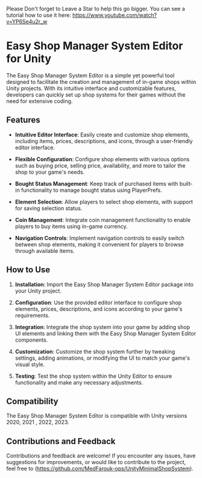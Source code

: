 Please Don't forget to Leave a Star to help this go bigger. 
You can see a tutorial how to use it here:
https://www.youtube.com/watch?v=YP6Se4u2r_w


# Easy Shop Manager System Editor for Unity

The Easy Shop Manager System Editor is a simple yet powerful tool designed to facilitate the creation and management of in-game shops within Unity projects. With its intuitive interface and customizable features, developers can quickly set up shop systems for their games without the need for extensive coding.

## Features

- **Intuitive Editor Interface**: Easily create and customize shop elements, including items, prices, descriptions, and icons, through a user-friendly editor interface.
  
- **Flexible Configuration**: Configure shop elements with various options such as buying price, selling price, availability, and more to tailor the shop to your game's needs.
  
- **Bought Status Management**: Keep track of purchased items with built-in functionality to manage bought status using PlayerPrefs.
  
- **Element Selection**: Allow players to select shop elements, with support for saving selection status.

- **Coin Management**: Integrate coin management functionality to enable players to buy items using in-game currency.
  
- **Navigation Controls**: Implement navigation controls to easily switch between shop elements, making it convenient for players to browse through available items.

## How to Use

1. **Installation**: Import the Easy Shop Manager System Editor package into your Unity project.
  
2. **Configuration**: Use the provided editor interface to configure shop elements, prices, descriptions, and icons according to your game's requirements.
  
3. **Integration**: Integrate the shop system into your game by adding shop UI elements and linking them with the Easy Shop Manager System Editor components.
  
4. **Customization**: Customize the shop system further by tweaking settings, adding animations, or modifying the UI to match your game's visual style.
  
5. **Testing**: Test the shop system within the Unity Editor to ensure functionality and make any necessary adjustments.

## Compatibility

The Easy Shop Manager System Editor is compatible with Unity versions 2020, 2021 , 2022, 2023.

## Contributions and Feedback

Contributions and feedback are welcome! If you encounter any issues, have suggestions for improvements, or would like to contribute to the project, feel free to (https://github.com/MedFarouk-ops/UnityMinimalShopSystem).

